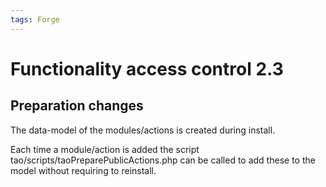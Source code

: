 ```yaml
---
tags: Forge
---
```


Functionality access control 2.3
================================

Preparation changes
-------------------

The data-model of the modules/actions is created during install.

Each time a module/action is added the script tao/scripts/taoPreparePublicActions.php can be called to add these to the model without requiring to reinstall.

